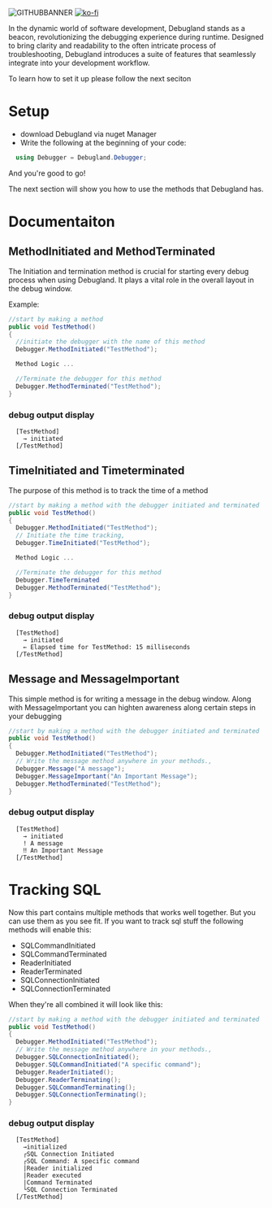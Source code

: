 
![GITHUBBANNER](https://github.com/Abarbesgaard/Debugland/assets/11796684/08ffb432-8eba-4236-976b-9110a2d06242)
[![ko-fi](https://ko-fi.com/img/githubbutton_sm.svg)](https://ko-fi.com/Z8Z51HUTZ)

In the dynamic world of software development, Debugland stands as a beacon, revolutionizing the debugging experience during runtime. 
Designed to bring clarity and readability to the often intricate process of troubleshooting, Debugland introduces a suite of features that seamlessly integrate into your development workflow. 

To learn how to set it up please follow the next seciton
# Setup
* download Debugland via nuget Manager
* Write the following at the beginning of your code:
```csharp
  using Debugger = Debugland.Debugger;
```
And you're good to go!

The next section will show you how to use the methods that Debugland has.
# Documentaiton

## MethodInitiated and MethodTerminated
The Initiation and termination method is crucial for starting every debug process when using Debugland. It plays a vital role in the overall layout in the debug window.

Example:
```csharp
//start by making a method
public void TestMethod()
{
  //initiate the debugger with the name of this method
  Debugger.MethodInitiated("TestMethod");

  Method Logic ...

  //Terminate the debugger for this method
  Debugger.MethodTerminated("TestMethod");
}
```
### debug output display
```
  [TestMethod]
    → initiated
  [/TestMethod]
```

## TimeInitiated and Timeterminated
The purpose of this method is to track the time of a method
```csharp
//start by making a method with the debugger initiated and terminated
public void TestMethod()
{
  Debugger.MethodInitiated("TestMethod");
  // Initiate the time tracking,
  Debugger.TimeInitiated("TestMethod");

  Method Logic ...

  //Terminate the debugger for this method
  Debugger.TimeTerminated
  Debugger.MethodTerminated("TestMethod");
}
```
### debug output display
```
  [TestMethod]
    → initiated
    ← Elapsed time for TestMethod: 15 milliseconds
  [/TestMethod]
```
## Message and MessageImportant
This simple method is for writing a message in  the debug window. Along with MessageImportant you can highten awareness along certain steps in your debugging
```csharp
//start by making a method with the debugger initiated and terminated
public void TestMethod()
{
  Debugger.MethodInitiated("TestMethod");
  // Write the message method anywhere in your methods.,
  Debugger.Message("A message");
  Debugger.MessageImportant("An Important Message");
  Debugger.MethodTerminated("TestMethod");
}
```
### debug output display
```
  [TestMethod]
    → initiated
    ! A message
    ‼ An Important Message
  [/TestMethod]
```
# Tracking SQL 
Now this part contains multiple methods that works well together. But you can use them as you see fit.
If you want to track sql stuff the following methods will enable this:
- SQLCommandInitiated
- SQLCommandTerminated
- ReaderInitiated
- ReaderTerminated
- SQLConnectionInitiated
- SQLConnectionTerminated
  
When they're all combined it will look like this:

```csharp
//start by making a method with the debugger initiated and terminated
public void TestMethod()
{
  Debugger.MethodInitiated("TestMethod");
  // Write the message method anywhere in your methods.,
  Debugger.SQLConnectionInitiated();
  Debugger.SQLCommandInitiated("A specific command");
  Debugger.ReaderInitiated();
  Debugger.ReaderTerminating();
  Debugger.SQLCommandTerminating();
  Debugger.SQLConnectionTerminating();
}
```
### debug output display
```
  [TestMethod]
    →initialized
    ┌SQL Connection Initiated
    ┌SQL Command: A specific command
    |Reader initialized
    |Reader executed
    |Command Terminated
    └SQL Connection Terminated
  [/TestMethod]
```

